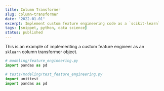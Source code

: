 ```yaml
---
title: Column Transformer
slug: column-transformer
date: "2022-01-01"
excerpt: Implement custom feature engineering code as a `scikit-learn` column transformer.
tags: [snippet, python, data science]
status: published
---
```


This is an example of implementing a custom feature engineer as an `sklearn` column transformer object.

```python
# modeling/feature_engineering.py
import pandas as pd
```

```python
# tests/modeling/test_feature_engineering.py
import unittest
import pandas as pd
```
